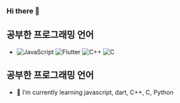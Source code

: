 ### Hi there 👋

## 공부한 프로그래밍 언어

- ![JavaScript](https://img.shields.io/badge/-JavaScript-yellow) ![Flutter](https://img.shields.io/badge/-Flutter-blue) ![C++](https://img.shields.io/badge/-C%2B%2B-orange) ![C](https://img.shields.io/badge/-C-blue)

## 공부한 프로그래밍 언어
- 🌱 I’m currently learning javascript, dart, C++, C, Python
